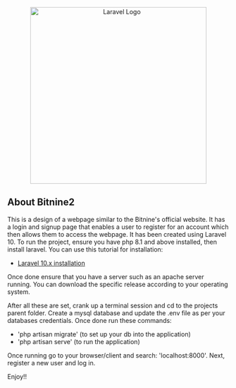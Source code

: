 <p align="center"><a href="https://bitnine.net/wp-content/uploads/2023/08/bitnine-logo_.png" target="_blank"><img src="https://bitnine.net/wp-content/uploads/2023/08/bitnine-logo_.png" width="400" alt="Laravel Logo"></a></p>


## About Bitnine2

This is a design of a webpage similar to the Bitnine's official website. It has a login and signup page that enables a user to 
register for an account which then allows them to access the webpage.
It has been created using Laravel 10. To run the project, ensure you have php 8.1 and above installed, then install laravel. You can use this tutorial for installation:
- [Laravel 10.x installation](https://laravel.com/docs/10.x/installation)

Once done ensure that you have a server such as an apache server running. You can download the specific release according to your operating system.

After all these are set, crank up a terminal session and cd to the projects parent folder. Create a mysql database and update the .env file as per your databases credentials. Once done run these commands:
- 'php artisan migrate' (to set up your db into the application)
- 'php artisan serve' (to run the application)

Once running go to your browser/client and search: 'localhost:8000'. Next, register a new user and log in.

Enjoy!!
